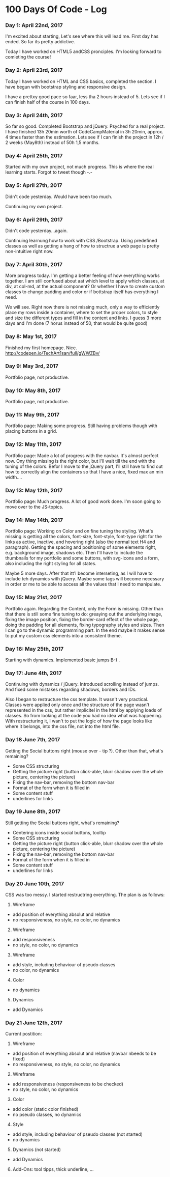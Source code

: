 # 100 Days Of Code - Log

### Day 1: April 22nd, 2017

I'm excited about starting, Let's see where this will lead me.
First day has ended. So far its pretty addictive.

Today I have worked on HTML5 andCSS pronciples. 
I'm looking forward to comleting the course!


### Day 2: April 23rd, 2017

Today I have worked on HTML and CSS basics, completed the section. I have begun with bootstrap styling and responsive design.

I have a prettxy good pace so faar, less tha 2 hours instead of 5. Lets see if I can finish half of the course in 100 days.


### Day 3: April 24th, 2017

So far so good. Completed Bootstrap and jQuery. Psyched for a real project. I have finished 13h 20min worth of CodeCampMaterial in 3h 20min, approx. 4 times faster than the estimation. Lets see if I can finish the project in 12h / 2 weeks (May8th) instead of 50h 1,5 months.

### Day 4: April 25th, 2017

Started with my own project, not much progress. This is where the real learning starts. Forgot to tweet though -.-

### Day 5: April 27th, 2017

Didn't code yesterday. Would have been too much.

Continuing my own project.

### Day 6: April 29th, 2017

Didn't code yesterday...again.

Continuing learnung how to work with CSS /Bootstrap. Using predefined classes as well as getting a hang of how to structrue a web page is pretty non-intuitive right now.

### Day 7: April 30th, 2017

More progress today. I'm getting a better feeling of how everything works together. I am still confused about aat which level to apply which classes, at div, at col-md, at the actual component? Or whether I have to create custom classes to change padding and color or if bottstrap itself has everything I need.

We will see. Right now there is not missing much, only a way to efficiently place my rows inside a container, where to set the proper colors, to style and size the different types and fill in the content and links. I guess 3 more days and I'm done (7 horus instead of 50, that would be quite good)

### Day 8: May 1st, 2017

Finished my first homepage. Nice. http://codepen.io/TechArt1san/full/gWWZBv/


### Day 9: May 3rd, 2017

Portfolio page, not productive.


### Day 10: May 8th, 2017

Portfolio page, not productive.


### Day 11: May 9th, 2017

Portfolio page: Making some progress. Still having problems though with placing buttons in a grid.


### Day 12: May 11th, 2017

Portfolio page: Made a lot of progress with the navbar. It's almost perfect now. Ony thing missing is the right color, but I'll wait till the end with the tuning of the colors. Befor I move to the jQuery part, I'll still have to find out how to correctly align the containers so that I have a nice, fixed max an min width....

### Day 13: May 12th, 2017

Portfolio page: Much progress. A lot of good work done. I'm soon going to move over to the JS-topics.

### Day 14: May 14th, 2017

Portfolio page: Working on Color and on fine tuning the styling. What's missing is getting all the colors, font-size, font-style, font-type right for the links as active, inactive, and hovering right (also the normal text H4 and paragraph). Getting the spacing and positioning of some elements right, e.g. background image, shadows etc. Then I'll have to include the thumbnails for my portfolio and some buttons, with svg-icons and a form, also including the right styling for all states.

Maybe 5 more days. After that itt'l become interseting, as I will have to include teh dynamics with jQuery. Maybe some tags will become necessary in order or me to be able to access all the values that I need to manipulate.


### Day 15: May 21st, 2017

Portfolio again. Regarding the Content, only the Form is missing. Other than that there is still some fine tuning to do: greaying out the underlying image, fixing the image position, fixing the border-card effect of the whole page, doing the padding for all elements, fixing typography styles and sizes. Then I can go to the dynamic programming part. In the end maybe it makes sense to put my custom css elements into a consistent theme.


### Day 16: May 25th, 2017

Starting with dynamics. Implemented basic jumps B-) .


### Day 17: June 4th, 2017

Continuing with dynamics / jQuery. Introduced scrolling instead of jumps. And fixed some  mistakes regarding shadows, borders and IDs.

Also I began to restructure the css template. It wasn't very practical. Classes were applied only once and the structure of the page wasn't represented in the css, but rather implicitel in the html by applying loads of classes. So from looking at the code you had no idea what was happening. With restructuring it, I wan't to put the logic of how the page looks like where it belongs, into the css file, not into the html file.

### Day 18 June 7th, 2017

Getting the Social buttons right (mouse over - tip ?). Other than that, what's remaining? 
 - Some CSS structuring
 - Getting the picture right (button click-able, blurr shadow over the whole picture, centering the picture)
 - Fixing the nav-bar, removing the bottom nav-bar
 - Format of the form when it is filled in
 - Some content stuff
 - underlines for links


### Day 19 June 8th, 2017

Still getting the Social buttons right, what's remaining? 
 - Centering icons inside social buttons, tooltip
 - Some CSS structuring
 - Getting the picture right (button click-able, blurr shadow over the whole picture, centering the picture)
 - Fixing the nav-bar, removing the bottom nav-bar
 - Format of the form when it is filled in
 - Some content stuff
 - underlines for links


### Day 20 June 10th, 2017

CSS was too messy. I started restructring everything. The plan is as follows:
 1. Wireframe
 - add position of everything absolut and relative
 - no responsiveness, no style, no color, no dynamics
 2. Wireframe
 - add responsiveness
 - no style, no color, no dynamics
 3. Wireframe
 - add style, including behaviour of pseudo classes
 - no color, no dynamics
 4. Color
 - no dynamics
 5. Dynamics
 - add Dynamics
 
 
 
### Day 21 June 12th, 2017

Current postition:
 1. Wireframe
 - add position of everything absolut and relative (navbar nbeeds to be fixed)
 - no responsiveness, no style, no color, no dynamics
 2. Wireframe
 - add responsiveness (responsiveness to be checked)
 - no style, no color, no dynamics
 3. Color
 - add color (static color finished)
 - no pseudo classes, no dynamics
 4. Style
 - add style, including behaviour of pseudo classes (not started)
 - no dynamics
 5. Dynamics (not started)
 - add Dynamics
 6. Add-Ons: tool tipps, thick underline, ...
